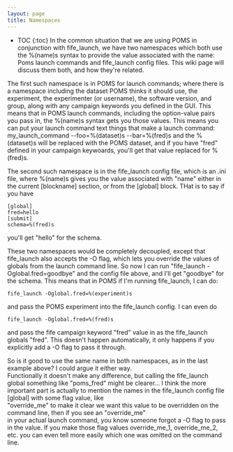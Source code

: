 ```yaml
---
layout: page
title: Namespaces
---
```

* TOC
{:toc}
In the common situation that we are using POMS in conjunction with fife_launch, we have two namespaces which both use the %(name)s syntax to provide the value associated with the name: Poms launch commands and fife_launch config files. This wiki page will discuss them both, and how they're related.

The first such namespace is in POMS for launch commands; where there is a namespace including the dataset POMS thinks it should use, the experiment, the experimenter (or username), the software version, and group, along with any campaign keywords you defined in the GUI. This means that in POMS launch commands, including the option-value pairs you pass in, the %(name)s syntax gets you those values. This means you can put your launch command text things that make a launch command:  
my_launch_command --foo=%(dataset)s --bar=%(fred)s
and the %(dataset)s will be replaced with the POMS dataset, and if you have "fred" defined in your campaign keywoards, you'll get that value replaced for %(fred)s.

The second such namespace is in the fife_launch config file, which is an .ini file, where %(name)s gives you the value associated with "name" either in the current [blockname] section, or from the [global] block. THat is to say if you have

    [global]
    fred=hello
    [submit]
    schema=%(fred)s

you'll get "hello" for the schema.

These two namespaces would be completely decoupled, except that fife_launch also accepts the -O flag, which lets you override the values of globals from the launch command line. So now I can run "fife_launch -Oglobal.fred=goodbye" and the config file above, and I'll get "goodbye" for the schema. This means that in POMS if I'm running fife_launch, I can do:

    fife_launch -Oglobal.fred=%(experiment)s

and pass the POMS experiment into the fife_launch config. I can even do

    fife_launch -Oglobal.fred=%(fred)s

and pass the fife campaign keyword "fred" value in as the fife_launch globals "fred". This doesn't happen automatically, it only happens if you explicitly add a -O flag to pass it through.

So is it good to use the same name in both namespaces, as in the last example above? I could argue it either way.  
Functionally it doesn't make any difference, but calling the fife_launch global something like "poms_fred" might be clearer...
I think the more important part is actually to mention the names in the fife_launch config file [global] with some flag value, like  
"override_me" to make it clear we want this value to be overridden on the command line, then if you see an "override_me"  
in your actual launch command, you know someone forgot a -O flag to pass in the value. If you make those flag values override_me_1, override_me_2, etc. you can even tell more easily which one was omitted on the command line.